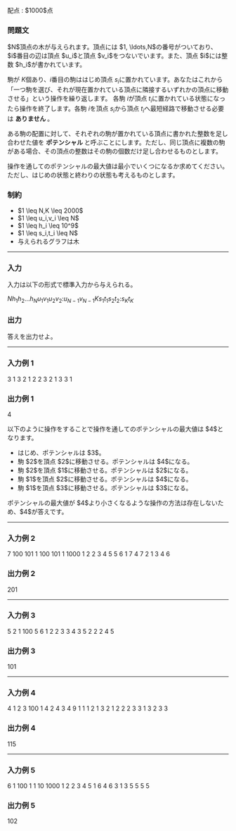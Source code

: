 
<div>

<span>

<span>

<p>
配点 : $1000$点
</p>

<div>

<section>

### **問題文**

<p>
$N$頂点の木が与えられます。頂点には $1, \ldots,N$の番号がついており、$i$番目の辺は頂点 $u_i$と頂点 $v_i$をつないでいます。また、頂点 $i$には整数 $h_i$が書かれています。

駒が $K$個あり、$i$番目の駒ははじめ頂点 $s_i$に置かれています。あなたはこれから「一つ駒を選び、それが現在置かれている頂点に隣接するいずれかの頂点に移動させる」という操作を繰り返します。
各駒 $i$が頂点 $t_i$に置かれている状態になったら操作を終了します。各駒 $i$を頂点 $s_i$から頂点 $t_i$へ最短経路で移動させる必要は
<strong>
ありません
</strong>
。

ある駒の配置に対して、それぞれの駒が置かれている頂点に書かれた整数を足し合わせた値を
<strong>
ポテンシャル
</strong>
と呼ぶことにします。ただし、同じ頂点に複数の駒がある場合、その頂点の整数はその駒の個数だけ足し合わせるものとします。

操作を通してのポテンシャルの最大値は最小でいくつになるか求めてください。ただし、はじめの状態と終わりの状態も考えるものとします。
</p>

</section>

</div>

<div>

<section>

### **制約**

<ul>

<li>
$1 \leq N,K \leq 2000$
</li>

<li>
$1 \leq u_i,v_i \leq N$
</li>

<li>
$1 \leq h_i \leq 10^9$
</li>

<li>
$1 \leq s_i,t_i \leq N$
</li>

<li>
与えられるグラフは木
</li>

</ul>

</section>

</div>

---

<div>

<div>

<section>

### **入力**

<p>
入力は以下の形式で標準入力から与えられる。
</p>

<div>

$N$$h_1$$h_2$$\ldots$$h_N$$u_1$$v_1$$u_2$$v_2$$:$$u_{N-1}$$v_{N-1}$$K$$s_1$$t_1$$s_2$$t_2$$:$$s_K$$t_K$
</div>

</section>

</div>

<div>

<section>

### **出力**

<p>
答えを出力せよ。
</p>

</section>

</div>

</div>

---

<div>

<section>

### **入力例 1**

<div>

3
1 3 2
1 2
2 3
2
1 3
3 1

</div>

</section>

</div>

<div>

<section>

### **出力例 1**

<div>

4

</div>

<p>
以下のように操作をすることで操作を通してのポテンシャルの最大値は $4$となります。
</p>

<ul>

<li>
はじめ、ポテンシャルは $3$。
</li>

<li>
駒 $2$を頂点 $2$に移動させる。ポテンシャルは $4$になる。
</li>

<li>
駒 $2$を頂点 $1$に移動させる。ポテンシャルは $2$になる。
</li>

<li>
駒 $1$を頂点 $2$に移動させる。ポテンシャルは $4$になる。
</li>

<li>
駒 $1$を頂点 $3$に移動させる。ポテンシャルは $3$になる。
</li>

</ul>

<p>
ポテンシャルの最大値が $4$より小さくなるような操作の方法は存在しないため、$4$が答えです。
</p>

</section>

</div>

---

<div>

<section>

### **入力例 2**

<div>

7
100 101 1 100 101 1 1000
1 2
2 3
4 5
5 6
1 7
4 7
2
1 3
4 6

</div>

</section>

</div>

<div>

<section>

### **出力例 2**

<div>

201

</div>

</section>

</div>

---

<div>

<section>

### **入力例 3**

<div>

5
2 1 100 5 6
1 2
2 3
3 4
3 5
2
2 2
4 5

</div>

</section>

</div>

<div>

<section>

### **出力例 3**

<div>

101

</div>

</section>

</div>

---

<div>

<section>

### **入力例 4**

<div>

4
1 2 3 100
1 4
2 4
3 4
9
1 1
1 2
1 3
2 1
2 2
2 3
3 1
3 2
3 3

</div>

</section>

</div>

<div>

<section>

### **出力例 4**

<div>

115

</div>

</section>

</div>

---

<div>

<section>

### **入力例 5**

<div>

6
1 100 1 1 10 1000
1 2
2 3
4 5
1 6
4 6
3
1 3
5 5
5 5

</div>

</section>

</div>

<div>

<section>

### **出力例 5**

<div>

102

</div>

</section>

</div>

</span>

</span>

</div>
